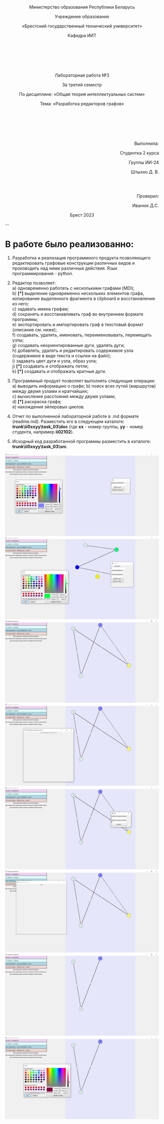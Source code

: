<p align="center">Министерство образования Республики Беларусь</p>
<p align="center">Учреждение образования</p>
<p align="center">«Брестский государственный технический университет»</p>
<p align="center">Кафедра ИИТ</p>
<br/><br/><br/><br/><br/>
<p align="center">Лабораторная работа №3</p>
<p align="center">За третий семестр</p>
<p align="center">По дисциплине: «Общая теория интеллектуальных систем»</p>
<p align="center">Тема: «Разработка редакторов графов»</p>
<br/><br/><br/><br/><br/>
<p align="right">Выполнила:</p>
<p align="right">Студентка 2 курса</p>
<p align="right">Группы ИИ-24</p>
<p align="right">Штыхно Д. В.</p>
<br/><br/>
<p align="right">Проверил:</p>
<p align="right">Иванюк Д.С.</p>

<p align="center">Брест 2023 <br/>

--
# В работе было реализованно: #
1. Разработка и реализация программного продукта позволяющего
редактировать графовые конструкции различных видов и производить над
ними различные действия. Язык программирования - python.

2. Редактор позволяет:  
  a) одновременно работать с несколькими графами (MDI);  
  b) **[\*]** выделение одновременно нескольких элементов графа, копирование
выделенного фрагмента в clipboard и восстановление из него;  
  c) задавать имена графам;  
  d) сохранять и восстанавливать граф во внутреннем формате программы;  
  e) экспортировать и импортировать граф в текстовый формат (описание
см. ниже);  
  f) создавать, удалять, именовать, переименовывать, перемещать узлы;  
  g) создавать неориентированные дуги, удалять дуги;  
  h) добавлять, удалять и редактировать содержимое узла (содержимое в
виде текста и ссылки на файл);  
  i) задавать цвет дуги и узла, образ узла;  
  j) **[\*]** создавать и отображать петли;  
  k) **[\*]** создавать и отображать кратные дуги.

3. Программный продукт позволяет выполнять следующие операции:  
  a) выводить информацию о графе;
  b) поиск всех путей (маршрутов) между двумя узлами и кратчайших;  
  c) вычисление расстояния между двумя узлами;    
  d) **[\*]** раскраска графа;  
  e) нахождения эйлеровых циклов.  

4. Отчет по выполненной лабораторной работе в .md формате (readme.md). Разместить его в следующем каталоге: **trunk\ii0xxyy\task_03\doc** (где **xx** - номер группы, **yy** - номер студента, например **ii02102**). 

5. Исходный код разработанной программы разместить в каталоге: **trunk\ii0xxyy\task_03\src**.

![Снимок экрана (4)](1.png)
![Снимок экрана (5)](2.png)
![Снимок экрана (6)](3.png)
![Снимок экрана (7)](4.png)
![Снимок экрана (8)](5.png)
![Снимок экрана (9)](6.png)
![Снимок экрана (10)](7.png)
![Снимок экрана (11)](8.png)
